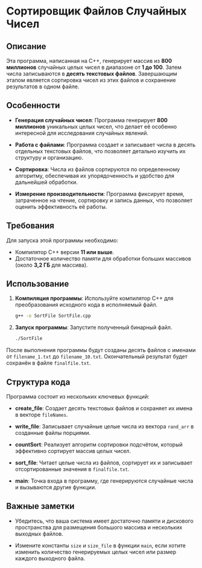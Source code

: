# Сортировщик Файлов Случайных Чисел

## Описание

Эта программа, написанная на C++, генерирует массив из **800 миллионов** случайных целых чисел в диапазоне от **1 до 100**. Затем числа записываются в **десять текстовых файлов**. Завершающим этапом является сортировка чисел из этих файлов и сохранение результатов в одном файле.

## Особенности

- **Генерация случайных чисел**: Программа генерирует **800 миллионов** уникальных целых чисел, что делает её особенно интересной для исследования случайных явлений.
  
- **Работа с файлами**: Программа создает и записывает числа в десять отдельных текстовых файлов, что позволяет детально изучить их структуру и организацию.

- **Сортировка**: Числа из файлов сортируются по определенному алгоритму, обеспечивая их упорядоченность и удобство для дальнейшей обработки.

- **Измерение производительности**: Программа фиксирует время, затраченное на чтение, сортировку и запись данных, что позволяет оценить эффективность её работы.

## Требования

Для запуска этой программы необходимо:

- Компилятор C++ версии **11 или выше**.
- Достаточное количество памяти для обработки больших массивов (около **3,2 ГБ** для массива).

## Использование

1. **Компиляция программы**: Используйте компилятор C++ для преобразования исходного кода в исполняемый файл.
   ```bash
   g++ -o SortFile SortFile.cpp
   ```

2. **Запуск программы**: Запустите полученный бинарный файл.
   ```bash
   ./SortFile
   ```

После выполнения программы будут созданы десять файлов с именами от `filename_1.txt` до `filename_10.txt`. Окончательный результат будет сохранён в файле `finalfile.txt`.

## Структура кода

Программа состоит из нескольких ключевых функций:

- **create_file**: Создает десять текстовых файлов и сохраняет их имена в векторе `fileNames`.

- **write_file**: Записывает случайные целые числа из вектора `rand_arr` в созданные файлы порциями.

- **countSort**: Реализует алгоритм сортировки подсчётом, который эффективно сортирует массив целых чисел.

- **sort_file**: Читает целые числа из файлов, сортирует их и записывает отсортированные значения в `finalfile.txt`.

- **main**: Точка входа в программу, где генерируются случайные числа и вызываются другие функции.

## Важные заметки

- Убедитесь, что ваша система имеет достаточно памяти и дискового пространства для размещения большого массива и нескольких выходных файлов.
  
- Измените константы `size` и `size_file` в функции `main`, если хотите изменить количество генерируемых целых чисел или размер каждого выходного файла.
